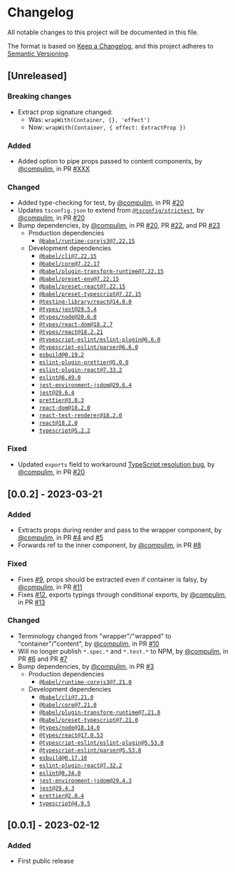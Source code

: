# Changelog

All notable changes to this project will be documented in this file.

The format is based on [Keep a Changelog](https://keepachangelog.com/en/1.0.0/),
and this project adheres to [Semantic Versioning](https://semver.org/spec/v2.0.0.html).

## [Unreleased]

### Breaking changes

- Extract prop signature changed:
   - Was: `wrapWith(Container, {}, 'effect')`
   - Now: `wrapWith(Container, { effect: ExtractProp })`

### Added

- Added option to pipe props passed to content components, by [@compulim](https://github.com/compulim), in PR [#XXX](https://github.com/compulim/react-wrap-with/pull/XXX)

### Changed

- Added type-checking for test, by [@compulim](https://github.com/compulim), in PR [#20](https://github.com/compulim/react-wrap-with/pull/20)
- Updates `tsconfig.json` to extend from [`@tsconfig/strictest`](https://npmjs.com/package/@tsconfig/strictest), by [@compulim](https://github.com/compulim), in PR [#20](https://github.com/compulim/react-wrap-with/pull/20)
- Bump dependencies, by [@compulim](https://github.com/compulim), in PR [#20](https://github.com/compulim/react-wrap-with/pull/20), PR [#22](https://github.com/compulim/react-wrap-with/pull/22), and PR [#23](https://github.com/compulim/react-wrap-with/pull/23)
   - Production dependencies
      - [`@babel/runtime-corejs3@7.22.15`](https://npmjs.com/package/@babel/runtime-corejs3)
   - Development dependencies
      - [`@babel/cli@7.22.15`](https://npmjs.com/package/@babel/cli)
      - [`@babel/core@7.22.17`](https://npmjs.com/package/@babel/core)
      - [`@babel/plugin-transform-runtime@7.22.15`](https://npmjs.com/package/@babel/plugin-transform-runtime)
      - [`@babel/preset-env@7.22.15`](https://npmjs.com/package/@babel/preset-env)
      - [`@babel/preset-react@7.22.15`](https://npmjs.com/package/@babel/preset-react)
      - [`@babel/preset-typescript@7.22.15`](https://npmjs.com/package/@babel/preset-typescript)
      - [`@testing-library/react@14.0.0`](https://npmjs.com/package/@testing-library/react)
      - [`@types/jest@29.5.4`](https://npmjs.com/package/@types/jest)
      - [`@types/node@20.6.0`](https://npmjs.com/package/@types/node)
      - [`@types/react-dom@18.2.7`](https://npmjs.com/package/@types/react-dom)
      - [`@types/react@18.2.21`](https://npmjs.com/package/@types/react)
      - [`@typescript-eslint/eslint-plugin@6.6.0`](https://npmjs.com/package/@typescript-eslint/eslint-plugin)
      - [`@typescript-eslint/parser@6.6.0`](https://npmjs.com/package/@typescript-eslint/parser)
      - [`esbuild@0.19.2`](https://npmjs.com/package/esbuild)
      - [`eslint-plugin-prettier@5.0.0`](https://npmjs.com/package/eslint-plugin-prettier)
      - [`eslint-plugin-react@7.33.2`](https://npmjs.com/package/eslint-plugin-react)
      - [`eslint@8.49.0`](https://npmjs.com/package/eslint)
      - [`jest-environment-jsdom@29.6.4`](https://npmjs.com/package/jest-environment-jsdom)
      - [`jest@29.6.4`](https://npmjs.com/package/jest)
      - [`prettier@3.0.3`](https://npmjs.com/package/prettier)
      - [`react-dom@18.2.0`](https://npmjs.com/package/react-dom)
      - [`react-test-renderer@18.2.0`](https://npmjs.com/package/react-test-renderer)
      - [`react@18.2.0`](https://npmjs.com/package/react)
      - [`typescript@5.2.2`](https://npmjs.com/package/typescript)

### Fixed

- Updated `exports` field to workaround [TypeScript resolution bug](https://github.com/microsoft/TypeScript/issues/50762), by [@compulim](https://github.com/compulim), in PR [#20](https://github.com/compulim/react-wrap-with/pull/20)

## [0.0.2] - 2023-03-21

### Added

- Extracts props during render and pass to the wrapper component, by [@compulim](https://github.com/compulim), in PR [#4](https://github.com/compulim/react-wrap-with/pull/4) and [#5](https://github.com/compulim/react-wrap-with/pull/5)
- Forwards ref to the inner component, by [@compulim](https://github.com/compulim), in PR [#8](https://github.com/compulim/react-wrap-with/pull/8)

### Fixed

- Fixes [#9](https://github.com/compulim/react-wrap-with/issues/9), props should be extracted even if container is falsy, by [@compulim](https://github.com/compulim), in PR [#11](https://github.com/compulim/react-wrap-with/pull/11)
- Fixes [#12](https://github.com/compulim/react-wrap-with/issues/12), exports typings through conditional exports, by [@compulim](https://github.com/compulim), in PR [#13](https://github.com/compulim/react-wrap-with/pull/13)

### Changed

- Terminology changed from "wrapper"/"wrapped" to "container"/"content", by [@compulim](https://github.com/compulim), in PR [#10](https://github.com/compulim/react-wrap-with/pull/10)
- Will no longer publish `*.spec.*` and `*.test.*` to NPM, by [@compulim](https://github.com/compulim), in PR [#6](https://github.com/compulim/react-wrap-with/pull/6) and PR [#7](https://github.com/compulim/react-wrap-with/pull/7)
- Bump dependencies, by [@compulim](https://github.com/compulim), in PR [#3](https://github.com/compulim/react-wrap-with/pull/3)
   -  Production dependencies
      -  [`@babel/runtime-corejs3@7.21.0`](https://npmjs.com/package/@babel/runtime-corejs3)
   -  Development dependencies
      -  [`@babel/cli@7.21.0`](https://npmjs.com/package/@babel/cli)
      -  [`@babel/core@7.21.0`](https://npmjs.com/package/@babel/core)
      -  [`@babel/plugin-transform-runtime@7.21.0`](https://npmjs.com/package/@babel/plugin-transform-runtime)
      -  [`@babel/preset-typescript@7.21.0`](https://npmjs.com/package/@babel/preset-typescript)
      -  [`@types/node@18.14.0`](https://npmjs.com/package/@types/node)
      -  [`@types/react@17.0.53`](https://npmjs.com/package/@types/react)
      -  [`@typescript-eslint/eslint-plugin@5.53.0`](https://npmjs.com/package/@typescript-eslint/eslint-plugin)
      -  [`@typescript-eslint/parser@5.53.0`](https://npmjs.com/package/@typescript-eslint/parser)
      -  [`esbuild@0.17.10`](https://npmjs.com/package/esbuild)
      -  [`eslint-plugin-react@7.32.2`](https://npmjs.com/package/eslint-plugin-react)
      -  [`eslint@8.34.0`](https://npmjs.com/package/eslint)
      -  [`jest-environment-jsdom@29.4.3`](https://npmjs.com/package/jest-environment-jsdom)
      -  [`jest@29.4.3`](https://npmjs.com/package/jest)
      -  [`prettier@2.8.4`](https://npmjs.com/package/prettier)
      -  [`typescript@4.9.5`](https://npmjs.com/package/typescript)

## [0.0.1] - 2023-02-12

### Added

- First public release
